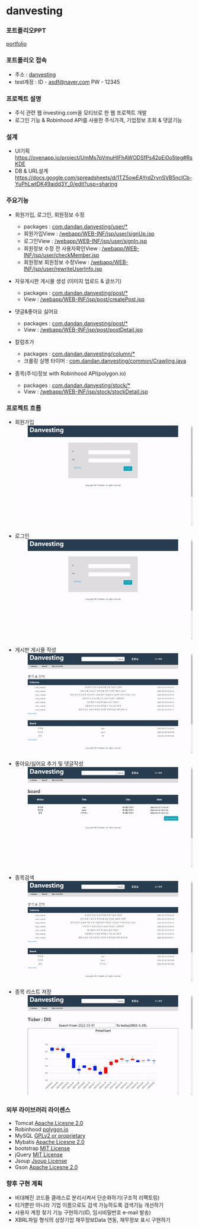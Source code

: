 # danvesting
### 포트폴리오PPT
[portfolio](portfolioPPT.pdf) 

### 포트폴리오 접속
* 주소 : [danvesting](http://www.dandandevelop.com:8080/main)
* test계정 : ID - asdf@naver.com  PW - 12345

### 프로젝트 설명
* 주식 관련 웹 investing.com을 모티브로 한 웹 프로젝트 개발
* 로그인 기능 & Robinhood API를 사용한 주식가격, 기업정보 조회 & 댓글기능

### 설계
* UI기획
  https://ovenapp.io/project/UmMs7pVmuHIFhAWODSfPs42pEi0o5teg#RsKDE
* DB & URL설계
  https://docs.google.com/spreadsheets/d/1TZ5owEAYrdZrynSVB5nclCb-YuPhLwtDK49aidd3Y_0/edit?usp=sharing
  
### 주요기능
* 회원가입, 로그인, 회원정보 수정
  * packages : [com.dandan.danvesting/user/*](https://github.com/HSNURcat/danvesting/tree/master/src/main/java/com/dandan/danvesting/user)
  * 회원가입View : [/webapp/WEB-INF/jsp/user/signUp.jsp](https://github.com/HSNURcat/danvesting/blob/master/src/main/webapp/WEB-INF/jsp/user/signUp.jsp)
  * 로그인View : [/webapp/WEB-INF/jsp/user/signIn.jsp](https://github.com/HSNURcat/danvesting/blob/master/src/main/webapp/WEB-INF/jsp/user/signIn.jsp)
  * 회원정보 수정 전 사용자확인View : [/webapp/WEB-INF/jsp/user/checkMember.jsp](https://github.com/HSNURcat/danvesting/blob/master/src/main/webapp/WEB-INF/jsp/user/checkMember.jsp)
  * 회원정보 회원정보 수정View : [/webapp/WEB-INF/jsp/user/rewriteUserInfo.jsp](https://github.com/HSNURcat/danvesting/blob/master/src/main/webapp/WEB-INF/jsp/user/rewriteUserInfo.jsp)
  
* 자유게시판 게시물 생성 (이미지 업로드 & 글쓰기)
  * packages : [com.dandan.danvesting/post/*](https://github.com/HSNURcat/danvesting/tree/master/src/main/java/com/dandan/danvesting/post)
  * View : [/webapp/WEB-INF/jsp/post/createPost.jsp](https://github.com/HSNURcat/danvesting/blob/master/src/main/webapp/WEB-INF/jsp/post/createPost.jsp)

* 댓글&좋아요 싫어요
  * packages : [com.dandan.danvesting/post/*](https://github.com/HSNURcat/danvesting/tree/master/src/main/java/com/dandan/danvesting/post)
  * View : [/webapp/WEB-INF/jsp/post/postDetail.jsp](https://github.com/HSNURcat/danvesting/blob/master/src/main/webapp/WEB-INF/jsp/post/postDetail.jsp)

* 칼럼추가
  * packages : [com.dandan.danvesting/column/*](https://github.com/HSNURcat/danvesting/tree/master/src/main/java/com/dandan/danvesting/column)
  * 크롤링 실행 타이머 : [com.dandan.danvesting/common/Crawling.java](https://github.com/HSNURcat/danvesting/blob/master/src/main/java/com/dandan/danvesting/common/Crawling.java)
  
* 종목(주식)정보 with Robinhood API(polygon.io)
  * packages : [com.dandan.danvesting/stock/*](https://github.com/HSNURcat/danvesting/tree/master/src/main/java/com/dandan/danvesting/stock)
  * View : [/webapp/WEB-INF/jsp/stock/stockDetail.jsp](https://github.com/HSNURcat/danvesting/blob/master/src/main/webapp/WEB-INF/jsp/stock/stockDetail.jsp)

### 프로젝트 흐름
* 회원가입  
  ![signUp](demo/sign_up.gif)
 
* 로그인  
  ![signIn](demo/sign_in.gif)

* 게시판 게시물 작성  
  ![addPost](demo/add_post2.gif)

* 좋아요/싫어요 추가 및 댓글작성  
  ![likeHateComment](demo/like_hate_comment.gif)

* 종목검색  
  ![searchStock](demo/search_stock.gif)

* 종목 리스트 저장  
  ![addStockList](demo/add_stock_list.gif)

### 외부 라이브러리 라이센스
* Tomcat [Apache Licesne 2.0](https://www.apache.org/licenses/LICENSE-2.0)
* Robinhood [polygon.io](https://polygon.io/eula)
* MySQL [GPLv2 or proprietary](https://www.gnu.org/licenses/old-licenses/gpl-2.0.html)
* Mybatis [Apache Licesne 2.0](https://www.apache.org/licenses/LICENSE-2.0)
* bootstrap [MIT License](https://opensource.org/licenses/MIT)
* jQuery [MIT License](https://opensource.org/licenses/MIT)
* Jsoup [Jsoup License](https://jsoup.org/license)
* Gson [Apache Licesne 2.0](https://www.apache.org/licenses/LICENSE-2.0)

### 향후 구현 계획
* 비대해진 코드들 클래스로 분리시켜서 단순화하기(구조적 리팩토링)
* 티거뿐만 아니라 기업 이름으로도 검색 가능하도록 검색기능 개선하기
* 사용자 계정 찾기 기능 구현하기(ID, 임시비밀번호 e-mail 발송)
* XBRL파일 형식의 상장기업 재무정보Data 연동, 재무정보 표시 구현하기
